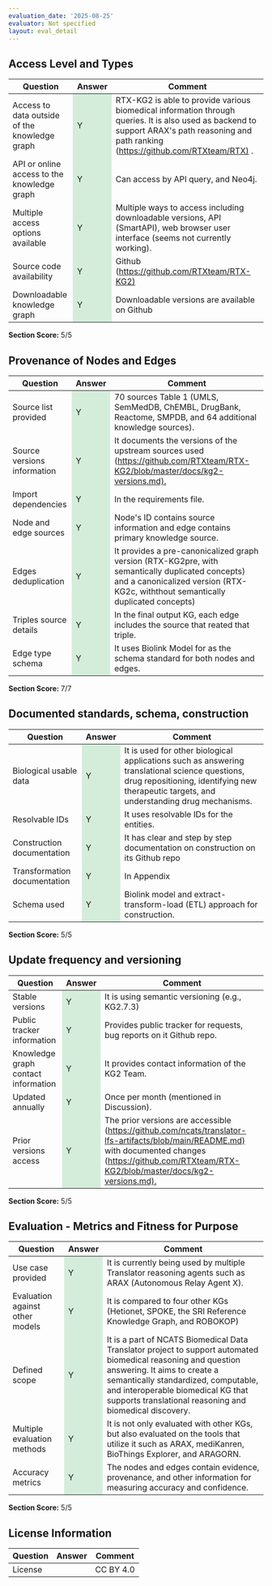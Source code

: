 ```yaml
---
evaluation_date: '2025-08-25'
evaluator: Not specified
layout: eval_detail
---
```


## Access Level and Types
<div class="table-responsive">
<table class="table table-striped">
<thead><tr><th>Question</th><th>Answer</th><th>Comment</th></tr></thead><tbody>
<tr><td>Access to data outside of the knowledge graph</td><td style="background-color:#d4edda;">Y</td><td>RTX-KG2 is able to provide various biomedical information through queries. It is also used as backend to support ARAX&#x27;s path reasoning and path ranking (<a href="https://github.com/RTXteam/RTX)">https://github.com/RTXteam/RTX)</a> .</td></tr>
<tr><td>API or online access to the knowledge graph</td><td style="background-color:#d4edda;">Y</td><td>Can access by API query, and Neo4j.</td></tr>
<tr><td>Multiple access options available</td><td style="background-color:#d4edda;">Y</td><td>Multiple ways to access including downloadable versions, API (SmartAPI), web browser user interface (seems not currently working).</td></tr>
<tr><td>Source code availability</td><td style="background-color:#d4edda;">Y</td><td>Github (<a href="https://github.com/RTXteam/RTX-KG2)">https://github.com/RTXteam/RTX-KG2)</a></td></tr>
<tr><td>Downloadable knowledge graph</td><td style="background-color:#d4edda;">Y</td><td>Downloadable versions are available on Github</td></tr>
</tbody></table></div>
<p><strong>Section Score:</strong> 5/5</p>

## Provenance of Nodes and Edges
<div class="table-responsive">
<table class="table table-striped">
<thead><tr><th>Question</th><th>Answer</th><th>Comment</th></tr></thead><tbody>
<tr><td>Source list provided</td><td style="background-color:#d4edda;">Y</td><td>70 sources Table 1 (UMLS, SemMedDB, ChEMBL, DrugBank, Reactome, SMPDB, and 64 additional knowledge sources).</td></tr>
<tr><td>Source versions information</td><td style="background-color:#d4edda;">Y</td><td>It documents the versions of the upstream sources used (<a href="https://github.com/RTXteam/RTX-KG2/blob/master/docs/kg2-versions.md).">https://github.com/RTXteam/RTX-KG2/blob/master/docs/kg2-versions.md).</a></td></tr>
<tr><td>Import dependencies</td><td style="background-color:#d4edda;">Y</td><td>In the requirements file.</td></tr>
<tr><td>Node and edge sources</td><td style="background-color:#d4edda;">Y</td><td>Node&#x27;s ID contains source information and edge contains primary knowledge source.</td></tr>
<tr><td>Edges deduplication</td><td style="background-color:#d4edda;">Y</td><td>It provides a pre-canonicalized graph version (RTX-KG2pre, with semantically duplicated concepts) and a canonicalized version (RTX-KG2c, withthout semantically duplicated concepts)</td></tr>
<tr><td>Triples source details</td><td style="background-color:#d4edda;">Y</td><td>In the final output KG, each edge includes the source that reated that triple.</td></tr>
<tr><td>Edge type schema</td><td style="background-color:#d4edda;">Y</td><td>It uses Biolink Model for as the schema standard for both nodes and edges.</td></tr>
</tbody></table></div>
<p><strong>Section Score:</strong> 7/7</p>

## Documented standards, schema, construction
<div class="table-responsive">
<table class="table table-striped">
<thead><tr><th>Question</th><th>Answer</th><th>Comment</th></tr></thead><tbody>
<tr><td>Biological usable data</td><td style="background-color:#d4edda;">Y</td><td>It is used for other biological applications such as answering translational science questions, drug repositioning, identifying new therapeutic targets, and understanding drug mechanisms.</td></tr>
<tr><td>Resolvable IDs</td><td style="background-color:#d4edda;">Y</td><td>It uses resolvable IDs for the entities.</td></tr>
<tr><td>Construction documentation</td><td style="background-color:#d4edda;">Y</td><td>It has clear and step by step documentation on construction on its Github repo</td></tr>
<tr><td>Transformation documentation</td><td style="background-color:#d4edda;">Y</td><td>In Appendix</td></tr>
<tr><td>Schema used</td><td style="background-color:#d4edda;">Y</td><td>Biolink model and extract-transform-load (ETL) approach for construction.</td></tr>
</tbody></table></div>
<p><strong>Section Score:</strong> 5/5</p>

## Update frequency and versioning
<div class="table-responsive">
<table class="table table-striped">
<thead><tr><th>Question</th><th>Answer</th><th>Comment</th></tr></thead><tbody>
<tr><td>Stable versions</td><td style="background-color:#d4edda;">Y</td><td>It is using semantic versioning (e.g., KG2.7.3)</td></tr>
<tr><td>Public tracker information</td><td style="background-color:#d4edda;">Y</td><td>Provides public tracker for requests, bug reports on it Github repo.</td></tr>
<tr><td>Knowledge graph contact information</td><td style="background-color:#d4edda;">Y</td><td>It provides contact information of the KG2 Team.</td></tr>
<tr><td>Updated annually</td><td style="background-color:#d4edda;">Y</td><td>Once per month (mentioned in Discussion).</td></tr>
<tr><td>Prior versions access</td><td style="background-color:#d4edda;">Y</td><td>The prior versions are accessible (<a href="https://github.com/ncats/translator-lfs-artifacts/blob/main/README.md)">https://github.com/ncats/translator-lfs-artifacts/blob/main/README.md)</a> with documented changes (<a href="https://github.com/RTXteam/RTX-KG2/blob/master/docs/kg2-versions.md).">https://github.com/RTXteam/RTX-KG2/blob/master/docs/kg2-versions.md).</a></td></tr>
</tbody></table></div>
<p><strong>Section Score:</strong> 5/5</p>

## Evaluation - Metrics and Fitness for Purpose
<div class="table-responsive">
<table class="table table-striped">
<thead><tr><th>Question</th><th>Answer</th><th>Comment</th></tr></thead><tbody>
<tr><td>Use case provided</td><td style="background-color:#d4edda;">Y</td><td>It is currently being used by multiple Translator reasoning agents such as ARAX (Autonomous Relay Agent X).</td></tr>
<tr><td>Evaluation against other models</td><td style="background-color:#d4edda;">Y</td><td>It is compared to four other KGs (Hetionet, SPOKE, the SRI Reference Knowledge Graph, and ROBOKOP)</td></tr>
<tr><td>Defined scope</td><td style="background-color:#d4edda;">Y</td><td>It is a part of NCATS Biomedical Data Translator project to support automated biomedical reasoning and question answering. It aims to create a semantically standardized, computable, and interoperable biomedical KG that supports translational reasoning and biomedical discovery.</td></tr>
<tr><td>Multiple evaluation methods</td><td style="background-color:#d4edda;">Y</td><td>It is not only evaluated with other KGs, but also evaluated on the tools that utilize it such as ARAX, mediKanren, BioThings Explorer, and  ARAGORN.</td></tr>
<tr><td>Accuracy metrics</td><td style="background-color:#d4edda;">Y</td><td>The nodes and edges contain evidence, provenance, and other information for measuring accuracy and confidence.</td></tr>
</tbody></table></div>
<p><strong>Section Score:</strong> 5/5</p>

## License Information
<div class="table-responsive">
<table class="table table-striped">
<thead><tr><th>Question</th><th>Answer</th><th>Comment</th></tr></thead><tbody>
<tr><td>License</td><td></td><td>CC BY 4.0</td></tr>
</tbody></table></div>

